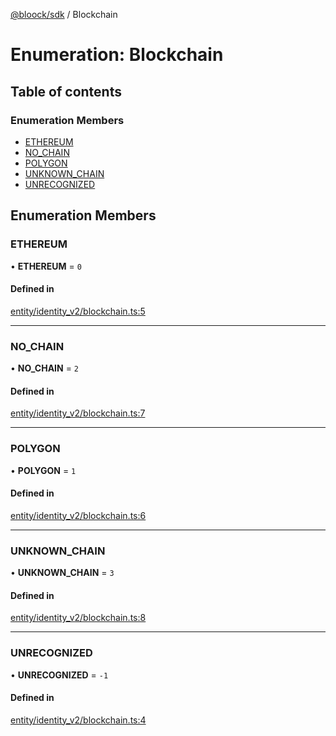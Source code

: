 [@bloock/sdk](../index.md) / Blockchain

# Enumeration: Blockchain

## Table of contents

### Enumeration Members

- [ETHEREUM](Blockchain-1.md#ethereum)
- [NO\_CHAIN](Blockchain-1.md#no_chain)
- [POLYGON](Blockchain-1.md#polygon)
- [UNKNOWN\_CHAIN](Blockchain-1.md#unknown_chain)
- [UNRECOGNIZED](Blockchain-1.md#unrecognized)

## Enumeration Members

### ETHEREUM

• **ETHEREUM** = ``0``

#### Defined in

[entity/identity_v2/blockchain.ts:5](https://github.com/bloock/bloock-sdk/blob/d82279b/languages/js/src/entity/identity_v2/blockchain.ts#L5)

___

### NO\_CHAIN

• **NO\_CHAIN** = ``2``

#### Defined in

[entity/identity_v2/blockchain.ts:7](https://github.com/bloock/bloock-sdk/blob/d82279b/languages/js/src/entity/identity_v2/blockchain.ts#L7)

___

### POLYGON

• **POLYGON** = ``1``

#### Defined in

[entity/identity_v2/blockchain.ts:6](https://github.com/bloock/bloock-sdk/blob/d82279b/languages/js/src/entity/identity_v2/blockchain.ts#L6)

___

### UNKNOWN\_CHAIN

• **UNKNOWN\_CHAIN** = ``3``

#### Defined in

[entity/identity_v2/blockchain.ts:8](https://github.com/bloock/bloock-sdk/blob/d82279b/languages/js/src/entity/identity_v2/blockchain.ts#L8)

___

### UNRECOGNIZED

• **UNRECOGNIZED** = ``-1``

#### Defined in

[entity/identity_v2/blockchain.ts:4](https://github.com/bloock/bloock-sdk/blob/d82279b/languages/js/src/entity/identity_v2/blockchain.ts#L4)
